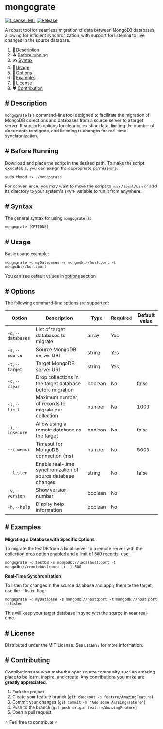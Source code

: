 # mongograte

[![License: MIT](https://img.shields.io/github/license/un0tec/mongograte?color=orange&cache=none)](LICENSE)
[![Release](https://img.shields.io/github/v/release/un0tec/mongograte?color=green&label=Release)](https://github.com/un0tec/mongograte/releases/latest)

A robust tool for seamless migration of data between MongoDB databases, allowing for efficient synchronization, with support for listening to live changes in the source database.

1. :notebook_with_decorative_cover: [Description](#-description)
2. :warning: [Before running](#-before-running)
3. :writing_hand: [Syntax](#-syntax)
4. :hammer: [Usage](#-usage)
5. :bookmark_tabs: [Options](#-options)
6. :monocle_face: [Examples](#-examples)
7. :page_with_curl: [License](#-license)
8. :heart: [Contribution](#-contributing)

## # Description

`mongograte` is a command-line tool designed to facilitate the migration of MongoDB collections and databases from a source server to a target server. It supports options for clearing existing data, limiting the number of documents to migrate, and listening to changes for real-time synchronization.

## # Before Running

Download and place the script in the desired path. To make the script executable, you can assign the appropriate permissions:

    sudo chmod +x ./mongograte

For convenience, you may want to move the script to `/usr/local/bin` or add its directory to your system's `$PATH` variable to run it from anywhere.

## # Syntax

The general syntax for using `mongograte` is:

    mongograte [OPTIONS]

## # Usage

Basic usage example:

    mongograte -d myDatabases -s mongodb://host:port -t mongodb://host:port

You can see default values in [options](#-options) section

## # Options

The following command-line options are supported:

| Option | Description | Type | Required  | Default value |
|-----------------|---------------------------------------------------------------|---------------|------------|----------------|
| `-d`, `--databases` | List of target databases to migrate | array | Yes | |
| `-s`, `--source` | Source MongoDB server URI | string | Yes | |
| `-t`, `--target` | Target MongoDB server URI | string | Yes | |
| `-c`, `--clear` | Drop collections in the target database before migration | boolean | No | false |
| `-l`, `--limit`    | Maximum number of records to migrate per collection | number | No | 1000 |
| `-i`, `--insecure` | Allow using a remote database as the target | boolean | No | false |
| `--timeout` | Timeout for MongoDB connection (ms) | number | No | 5000 |
| `--listen` | Enable real-time synchronization of source database changes | string | No | false |
| `-v`, `--version` | Show version number | boolean | No | |
| `-h`, `--help` | Display help information | boolean | No | |

## # Examples

**Migrating a Database with Specific Options**

To migrate the testDB from a local server to a remote server with the collection drop option enabled and a limit of 500 records, use:


    mongograte -d testDB -s mongodb://localhost:port -t mongodb://remotehost:port -c -l 500

**Real-Time Synchronization**

To listen for changes in the source database and apply them to the target, use the --listen flag:

    mongograte -d myDatabase -s mongodb://host:port -t mongodb://host:port --listen
This will keep your target database in sync with the source in near real-time.

## # License

Distributed under the MIT License. See `LICENSE` for more information.

## # Contributing

Contributions are what make the open source community such an amazing place to be learn, inspire, and create. Any contributions you make are **greatly appreciated**.

1. Fork the project
2. Create your feature branch (`git checkout -b feature/AmazingFeature`)
3. Commit your changes (`git commit -m 'Add some AmazingFeature'`)
4. Push to the branch (`git push origin feature/AmazingFeature`)
5. Open a pull request

:star: Feel free to contribute :star: